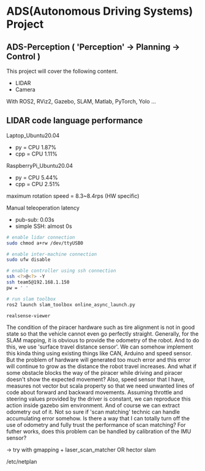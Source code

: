# ADS(Autonomous Driving Systems) Project
## ADS-Perception ( 'Perception' → Planning → Control )
This project will cover the following content.
- LIDAR
- Camera

With ROS2, RViz2, Gazebo, SLAM, Matlab, PyTorch, Yolo ...

## LIDAR code language performance
Laptop_Ubuntu20.04
- py = CPU 1.87%
- cpp = CPU 1.11%

RaspberryPi_Ubuntu20.04
- py = CPU 5.44%
- cpp = CPU 2.51%

maximum rotation speed = 8.3~8.4rps (HW specific)

Manual teleoperation latency  
- pub-sub: 0.03s
- simple SSH: almost 0s

```bash
# enable lidar connection
sudo chmod a+rw /dev/ttyUSB0  

# enable inter-machine connection
sudo ufw disable

# enable controller using ssh connection
ssh <?>@<?> -Y
ssh team5@192.168.1.150
pw = ' '

# run slam toolbox
ros2 launch slam_toolbox online_async_launch.py

realsense-viewer
```

The condition of the piracer hardware such as tire alignment is not in good state so that the vehicle cannot even go perfectly straight. Generally, for the SLAM mapping, it is obvious to provide the odometry of the robot. And to do this, we use 'surface travel distance sensor'. We can somehow implement this kinda thing using existing things like CAN, Arduino and speed sensor. But the problem of hardware will generated too much error and this error will continue to grow as the distance the robot travel increases. And what if some obstacle blocks the way of the piracer while driving and piracer doesn't show the expected movement? Also, speed sensor that I have, measures not vector but scala property so that we need unwanted lines of code about forward and backward movements. Assuming throttle and steering values provided by the driver is constant, we can reproduce this action inside gazebo sim environment. And of course we can extract odometry out of it. Not so sure if 'scan matching' technic can handle accumulating error somehow. Is there a way that I can totally turn off the use of odometry and fully trust the performance of scan matching? For futher works, does this problem can be handled by calibration of the IMU sensor?

-> try with gmapping + laser_scan_matcher OR hector slam

/etc/netplan
